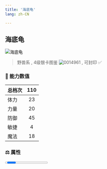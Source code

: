 ```yaml
---
title: '海底龟'
lang: zh-CN

---
```


<RouterBack />

## 海底龟

![海底龟](https://user-images.githubusercontent.com/78347270/115937680-6c7b3280-a4d3-11eb-9f6e-f9452d569bb0.gif) 

> 野兽系 , 4级银卡图鉴 ![0014961](https://user-images.githubusercontent.com/78347270/115963858-4e0d4980-a55c-11eb-87f1-acea62ff25da.gif) , 可封印 ✅ 


### 💪 能力数值

| 总档次       | 110            |
| :----------- |:-------------:|
| 体力      | 23   <Stars :number="2.5" />  |
| 力量      | 20   <Stars :number="2" />  |
| 防御      | 45  <Stars :number="4.5" />  | 
| 敏捷      | 4  <Stars :number="0.5" />  | 
| 魔法      | 18  <Stars :number="1.5" />   | 


### ⚖️ 属性

<Progress earth :number="5" />

<Progress water :number="5" />

<Progress fire :number="0" />

<Progress wind :number="0" />

### ✨ 技能栏 <Strong>8个</Strong>

- 攻击
- 防御

### 👶 1级出现点

- 无



